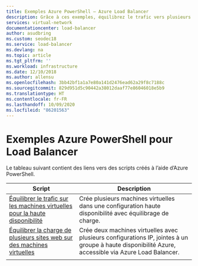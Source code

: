 ```yaml
---
title: Exemples Azure PowerShell – Azure Load Balancer
description: Grâce à ces exemples, équilibrez le trafic vers plusieurs sites web sur les machines virtuelles et celui vers les machines virtuelles pour la haute disponibilité à l’aide d’Azure Load Balancer.
services: virtual-network
documentationcenter: load-balancer
author: asudbring
ms.custom: seodec18
ms.service: load-balancer
ms.devlang: na
ms.topic: article
ms.tgt_pltfrm: ''
ms.workload: infrastructure
ms.date: 12/10/2018
ms.author: allensu
ms.openlocfilehash: 3bb42bf1a1a7e80a141d2476ead62a29f8c7188c
ms.sourcegitcommit: 829d951d5c90442a38012daaf77e86046018e5b9
ms.translationtype: HT
ms.contentlocale: fr-FR
ms.lasthandoff: 10/09/2020
ms.locfileid: "86201563"
---
```

# <a name="azure-powershell-samples-for-load-balancer"></a>Exemples Azure PowerShell pour Load Balancer

Le tableau suivant contient des liens vers des scripts créés à l’aide d’Azure PowerShell.

| Script | Description |
|-|-|
| [Équilibrer le trafic sur les machines virtuelles pour la haute disponibilité](./scripts/load-balancer-windows-powershell-sample-nlb.md) | Crée plusieurs machines virtuelles dans une configuration haute disponibilité avec équilibrage de charge. |
| [Équilibrer la charge de plusieurs sites web sur des machines virtuelles](./scripts/load-balancer-windows-powershell-load-balance-multiple-websites-vm.md) | Crée deux machines virtuelles avec plusieurs configurations IP, jointes à un groupe à haute disponibilité Azure, accessible via Azure Load Balancer. |
| | |
